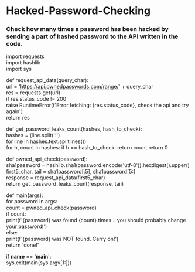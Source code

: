 # Hacked-Password-Checking
### Check how many times a password has been hacked by sending a part of hashed password to the API written in the code.  


import requests  
import hashlib  
import sys  
  

def request_api_data(query_char):  
  url = 'https://api.pwnedpasswords.com/range/' + query_char  
  res = requests.get(url)  
  if res.status_code != 200:  
    raise RuntimeError(f'Error fetching: {res.status_code}, check the api and try again')  
  return res  
  
def get_password_leaks_count(hashes, hash_to_check):  
  hashes = (line.split(':')  
  for line in hashes.text.splitlines())  
      for h, count in hashes:
          if h == hash_to_check:
              return count
          return 0  
  
def pwned_api_check(password):  
  sha1password = hashlib.sha1(password.encode('utf-8')).hexdigest().upper()  
  first5_char, tail = sha1password[:5], sha1password[5:]  
  response = request_api_data(first5_char)  
  return get_password_leaks_count(response, tail)  
  
def main(args):  
  for password in args:  
    count = pwned_api_check(password)  
    if count:  
      print(f'{password} was found {count} times... you should probably change your password!')  
    else:  
      print(f'{password} was NOT found. Carry on!')  
  return 'done!'  
  
if __name__ == '__main__':  
  sys.exit(main(sys.argv[1:]))  


